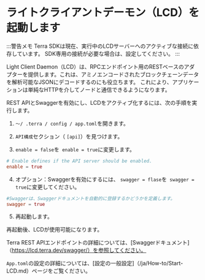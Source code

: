 # ライトクライアントデーモン（LCD）を起動します

:::警告メモ
Terra SDKは現在、実行中のLCDサーバーへのアクティブな接続に依存しています。 SDK専用の接続が必要な場合は、設定してください。
:::

Light Client Daemon（LCD）は、RPCエンドポイント用のRESTベースのアダプターを提供します。これは、アミノエンコードされたブロックチェーンデータを解析可能なJSONにデコードするのにも役立ちます。 これにより、アプリケーションは単純なHTTPを介してノードと通信できるようになります。

REST APIとSwaggerを有効にし、LCDをアクティブ化するには、次の手順を実行します。

1. `〜/ .terra / config / app.toml`を開きます。

2. `API構成`セクション（ `[api]`）を見つけます。

3. `enable = false`を` enable = true`に変更します。

```toml
# Enable defines if the API server should be enabled.
enable = true
```

4. オプション：Swaggerを有効にするには、 `swagger = flase`を` swagger = true`に変更してください。

```toml
#Swaggerは、Swaggerドキュメントを自動的に登録するかどうかを定義します。 
swagger = true
```

5. 再起動します。

再起動後、LCDが使用可能になります。

Terra REST APIエンドポイントの詳細については、[Swaggerドキュメント]（https://lcd.terra.dev/swagger/）を参照してください。

`App.toml`の設定の詳細については、[設定の一般設定]（/ja/How-to/Start-LCD.md）ページをご覧ください。 